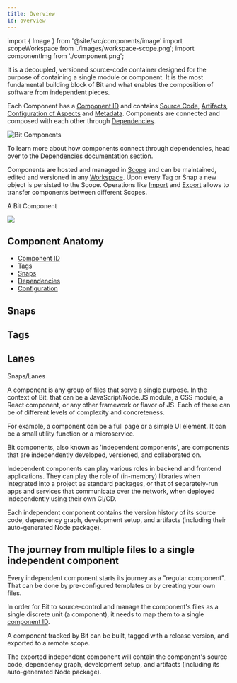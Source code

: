```yaml
---
title: Overview
id: overview
---
```


import { Image } from '@site/src/components/image'
import scopeWorkspace from './images/workspace-scope.png';
import componentImg from './component.png';

It is a decoupled, versioned source-code container designed for the purpose of containing a single module or component. It is the most fundamental building block of Bit and what enables the composition of software from independent pieces.

Each Component has a [Component ID](/components/component-id) and contains [Source Code](/components/source-code), [Artifacts](/components/artifact), [Configuration of Aspects](/extending-bit/aspect) and [Metadata](/components/metadata). Components are connected and composed with each other through [Dependencies](/dependencies/overview).

<img src={componentImg} alt="Bit Components" height={450} />

To learn more about how components connect through dependencies, head over to the [Dependencies documentation section](/dependencies/overview).

Components are hosted and managed in [Scope](/scope/overview) and can be maintained, edited and versioned in any [Workspace](/workspace/overview). 
Upon every Tag or Snap a new object is persisted to the Scope. Operations like [Import](/) and [Export](/) allows to transfer components between
different Scopes.

A Bit Component

<img src={scopeWorkspace} height={500} />

## Component Anatomy

- [Component ID](/)
- [Tags](/)
- [Snaps](/)
- [Dependencies](/)
- [Configuration](/)

## Snaps

## Tags

## Lanes

Snaps/Lanes

A component is any group of files that serve a single purpose. In the context of Bit, that can be a JavaScript/Node.JS module, a CSS module, a React component, or any other framework or flavor of JS.
Each of these can be of different levels of complexity and concreteness.

For example, a component can be a full page or a simple UI element.
It can be a small utility function or a microservice.

Bit components, also known as 'independent components', are components that are independently developed, versioned, and collaborated on.

Independent components can play various roles in backend and frontend applications.
They can play the role of (in-memory) libraries when integrated into a project as standard packages, or that of separately-run apps and services that communicate over the network, when deployed independently using their own CI/CD.

Each independent component contains the version history of its source code, dependency graph, development setup, and artifacts (including their auto-generated Node package).

## The journey from multiple files to a single independent component

Every independent component starts its journey as a "regular component". That can be done by pre-configured templates or by creating your own files.

In order for Bit to source-control and manage the component's files as a single discrete unit (a component), it needs to map them to a single [component ID](component-id.md).

A component tracked by Bit can be built, tagged with a release version, and exported to a remote scope.

The exported independent component will contain the component's source code, dependency graph, development setup, and artifacts (including its auto-generated Node package).

